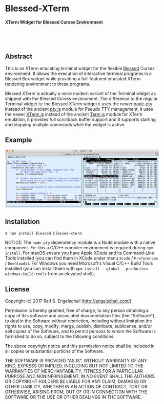 
Blessed-XTerm
=============

**XTerm Widget for Blessed Curses Environment**

<p/>
<img src="https://nodei.co/npm/blessed-xterm.png?downloads=true&stars=true" alt=""/>

<p/>
<img src="https://david-dm.org/rse/blessed-xterm.png" alt=""/>

Abstract
--------

This is an XTerm emulating terminal widget for the flexible
[Blessed](https://github.com/chjj/blessed) Curses environment. It allows
the execution of interactive terminal programs in a Blessed Box widget
while providing a full-featured emulated XTerm rendering environment to
those programs.

Blessed XTerm is actually a more modern variant of the Terminal widget
as shipped with the Blessed Curses environment. The difference to the
regular Terminal widget is: the Blessed XTerm widget it uses the newer
[node-pty](https://github.com/Tyriar/node-pty) instead of the ancient
[pty.js](https://github.com/chjj/pty.js/) module for Pseudo TTY management, it
uses the newer [XTerm.js](https://xtermjs.org/) instead of the ancient
[Term.js](https://github.com/chjj/term.js/) module for XTerm emulation, it
provides full scrollback buffer support and it supports starting and
stopping multiple commands while the widget is active.

Example
-------

![Blessed XTerm Sample usage](screenshot.png)

Installation
------------

```
$ npm install blessed blessed-xterm
```

NOTICE: The `node-pty` dependency module is a Node module with a native
component. For this a C/C++ compiler environment is required during `npm
install`. For macOS ensure you have Apple XCode and its Command-Line
Tools installed (you can find them in XCode under menu `Xcode` /
`Preferences` / `Downloads`). For Windows you need Microsoft's Visual
C/C++ Build Tools installed (you can install them with `npm install
--global --production windows-build-tools` from an elevated shell).

License
-------

Copyright (c) 2017 Ralf S. Engelschall (http://engelschall.com/)

Permission is hereby granted, free of charge, to any person obtaining
a copy of this software and associated documentation files (the
"Software"), to deal in the Software without restriction, including
without limitation the rights to use, copy, modify, merge, publish,
distribute, sublicense, and/or sell copies of the Software, and to
permit persons to whom the Software is furnished to do so, subject to
the following conditions:

The above copyright notice and this permission notice shall be included
in all copies or substantial portions of the Software.

THE SOFTWARE IS PROVIDED "AS IS", WITHOUT WARRANTY OF ANY KIND,
EXPRESS OR IMPLIED, INCLUDING BUT NOT LIMITED TO THE WARRANTIES OF
MERCHANTABILITY, FITNESS FOR A PARTICULAR PURPOSE AND NONINFRINGEMENT.
IN NO EVENT SHALL THE AUTHORS OR COPYRIGHT HOLDERS BE LIABLE FOR ANY
CLAIM, DAMAGES OR OTHER LIABILITY, WHETHER IN AN ACTION OF CONTRACT,
TORT OR OTHERWISE, ARISING FROM, OUT OF OR IN CONNECTION WITH THE
SOFTWARE OR THE USE OR OTHER DEALINGS IN THE SOFTWARE.

